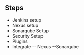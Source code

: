 ## Steps
- Jenkins setup
- Nexus setup
- Sonarqube Setup
- Security Setup
- Plugins
- Integrate
  -- Nexus
  --Sonarqube 

